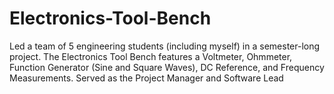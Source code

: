 # Electronics-Tool-Bench
Led a team of 5 engineering students (including myself) in a semester-long project. The Electronics Tool Bench features a Voltmeter, Ohmmeter, Function Generator (Sine and Square Waves), DC Reference, and Frequency Measurements. Served as the Project Manager and Software Lead
